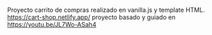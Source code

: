 Proyecto carrito de compras realizado en vanilla.js y template HTML. https://cart-shop.netlify.app/
proyecto basado y guiado en https://youtu.be/JL7Wo-ASah4
